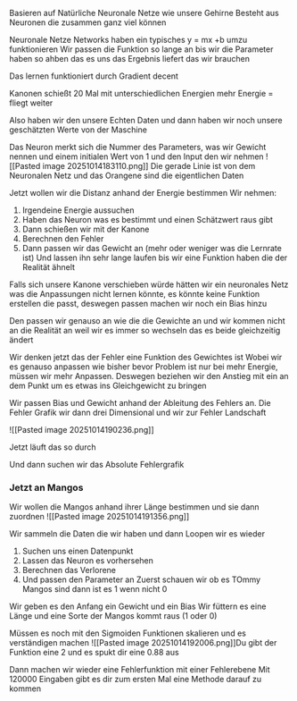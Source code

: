 Basieren auf Natürliche Neuronale Netze wie unsere Gehirne
Besteht aus Neuronen die zusammen ganz viel können


Neuronale Netze Networks haben ein typisches y = mx +b umzu funktionieren
Wir passen die Funktion so lange an bis wir die Parameter haben so ahben das es uns das Ergebnis liefert das wir brauchen

Das lernen funktioniert durch Gradient decent

Kanonen schießt 20 Mal mit unterschiedlichen Energien
mehr Energie = fliegt weiter

Also haben wir den unsere Echten Daten und dann haben wir noch unsere geschätzten Werte von der Maschine

Das Neuron merkt sich die Nummer des Parameters, was wir Gewicht nennen und einem initialen Wert von 1 und den Input den wir nehmen
![[Pasted image 20251014183110.png]]
Die gerade Linie ist von dem Neuronalen Netz und das Orangene sind die eigentlichen Daten

Jetzt wollen wir die Distanz anhand der Energie bestimmen 
Wir nehmen:
1. Irgendeine Energie aussuchen
2. Haben das Neuron was es bestimmt und einen Schätzwert raus gibt
3. Dann schießen wir mit der Kanone
4. Berechnen den Fehler 
5. Dann passen wir das Gewicht an (mehr oder weniger was die Lernrate ist)
Und lassen ihn sehr lange laufen bis wir eine Funktion haben die der Realität ähnelt


Falls sich unsere Kanone verschieben würde hätten wir ein neuronales Netz was die Anpassungen nicht lernen könnte, es könnte keine Funktion erstellen die passt, deswegen passen machen wir noch ein Bias hinzu

Den passen wir genauso an wie die die Gewichte an und wir kommen nicht an die Realität an weil wir es immer so wechseln das es beide gleichzeitig ändert

Wir denken jetzt das der Fehler eine Funktion des Gewichtes ist
Wobei wir es genauso anpassen wie bisher bevor
Problem ist nur bei mehr Energie, müssen wir mehr Anpassen. Deswegen beziehen wir den Anstieg mit ein an dem Punkt um es etwas ins Gleichgewicht zu bringen

Wir passen Bias und Gewicht anhand der Ableitung des Fehlers an. Die Fehler Grafik wir dann drei Dimensional und wir zur Fehler Landschaft

![[Pasted image 20251014190236.png]]

Jetzt läuft das so durch

Und dann suchen wir das Absolute Fehlergrafik

### Jetzt an Mangos
Wir wollen die Mangos anhand ihrer Länge bestimmen und sie dann zuordnen
![[Pasted image 20251014191356.png]]

Wir sammeln die Daten die wir haben
und dann Loopen wir es wieder
1. Suchen uns einen Datenpunkt
2. Lassen das Neuron es vorhersehen
3. Berechnen das Verlorene
4. Und passen den Parameter an
Zuerst schauen wir ob es TOmmy Mangos sind dann ist es 1 wenn nicht 0

Wir geben es den Anfang ein Gewicht und ein Bias 
Wir füttern es eine Länge und eine Sorte der Mangos kommt raus (1 oder 0)

Müssen es noch mit den Sigmoiden Funktionen skalieren und es verständigen machen 
![[Pasted image 20251014192006.png]]Du gibt der Funktion eine 2 und es spukt dir eine 0.88 aus

Dann machen wir wieder eine Fehlerfunktion mit einer Fehlerebene 
Mit 120000 Eingaben gibt  es dir zum ersten Mal eine Methode darauf zu kommen